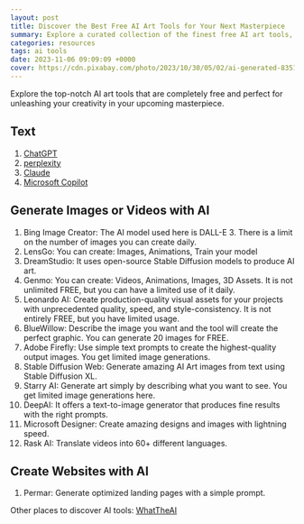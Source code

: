 ```yaml
---
layout: post
title: Discover the Best Free AI Art Tools for Your Next Masterpiece
summary: Explore a curated collection of the finest free AI art tools, designed to help you bring your artistic vision to life.
categories: resources
tags: ai tools
date: 2023-11-06 09:09:09 +0000
cover: https://cdn.pixabay.com/photo/2023/10/30/05/02/ai-generated-8351760_1280.png
---
```


Explore the top-notch AI art tools that are completely free and perfect for unleashing your creativity in your upcoming masterpiece.

## Text

1. <a href="https://chat.openai.com/" target="_blank">ChatGPT</a>
2. <a href="https://www.perplexity.ai/" target="_blank">perplexity</a>
3. <a href="https://claude.ai/onboarding" target="_blank">Claude</a>
4. <a href="https://copilot.microsoft.com/" target="_blank">Microsoft Copilot</a>

## Generate Images or Videos with AI

1. Bing Image Creator: The AI model used here is DALL-E 3. There is a limit on the number of images you can create daily.
2. LensGo: You can create: Images, Animations, Train your model
3. DreamStudio: It uses open-source Stable Diffusion models to produce AI art.
4. Genmo: You can create: Videos, Animations, Images, 3D Assets. It is not unlimited FREE, but you can have a limited use of it daily.
5. Leonardo AI: Create production-quality visual assets for your projects with unprecedented quality, speed, and style-consistency. It is not entirely FREE, but you have limited usage.
6. BlueWillow: Describe the image you want and the tool will create the perfect graphic. You can generate 20 images for FREE.
7. Adobe Firefly: Use simple text prompts to create the highest-quality output images. You get limited image generations.
8. Stable Diffusion Web: Generate amazing AI Art images from text using Stable Diffusion XL.
9. Starry AI: Generate art simply by describing what you want to see. You get limited image generations here.
10. DeepAI: It offers a text-to-image generator that produces fine results with the right prompts.
11. Microsoft Designer: Create amazing designs and images with lightning speed.
12. Rask AI: Translate videos into 60+ different languages.

## Create Websites with AI

1. Permar: Generate optimized landing pages with a simple prompt.

Other places to discover AI tools: <a href="https://whattheai.tech" target="_blank">WhatTheAI</a>

